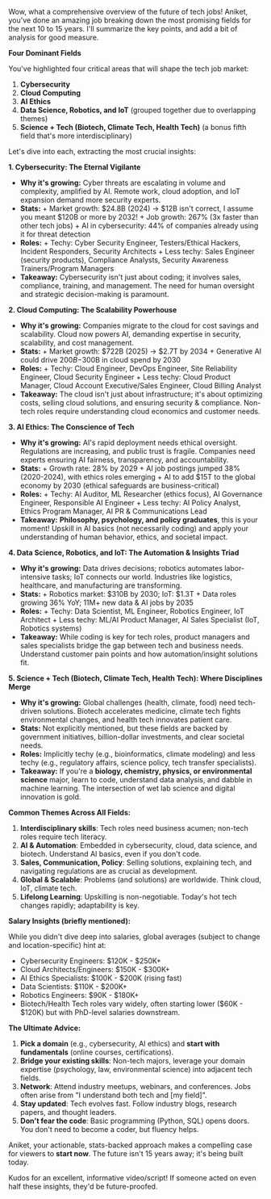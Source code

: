 Wow, what a comprehensive overview of the future of tech jobs! Aniket, you've done an amazing job breaking down the most promising fields for the next 10 to 15 years. I'll summarize the key points, and add a bit of analysis for good measure.

**Four Dominant Fields**

You've highlighted four critical areas that will shape the tech job market:

1. **Cybersecurity**
2. **Cloud Computing**
3. **AI Ethics**
4. **Data Science, Robotics, and IoT** (grouped together due to overlapping themes)
5. **Science + Tech (Biotech, Climate Tech, Health Tech)** (a bonus fifth field that's more interdisciplinary)

Let's dive into each, extracting the most crucial insights:

**1. Cybersecurity: The Eternal Vigilante**

* **Why it's growing:** Cyber threats are escalating in volume and complexity, amplified by AI. Remote work, cloud adoption, and IoT expansion demand more security experts.
* **Stats:**
        + Market growth: $24.8B (2024) → $12B isn't correct, I assume you meant $120B or more by 2032! 
        + Job growth: 267% (3x faster than other tech jobs)
        + AI in cybersecurity: 44% of companies already using it for threat detection
* **Roles:**
        + Techy: Cyber Security Engineer, Testers/Ethical Hackers, Incident Responders, Security Architects
        + Less techy: Sales Engineer (security products), Compliance Analysts, Security Awareness Trainers/Program Managers
* **Takeaway:** Cybersecurity isn't just about coding; it involves sales, compliance, training, and management. The need for human oversight and strategic decision-making is paramount.

**2. Cloud Computing: The Scalability Powerhouse**

* **Why it's growing:** Companies migrate to the cloud for cost savings and scalability. Cloud now powers AI, demanding expertise in security, scalability, and cost management.
* **Stats:**
        + Market growth: $722B (2025) → $2.7T by 2034
        + Generative AI could drive $200B-$300B in cloud spend by 2030
* **Roles:**
        + Techy: Cloud Engineer, DevOps Engineer, Site Reliability Engineer, Cloud Security Engineer
        + Less techy: Cloud Product Manager, Cloud Account Executive/Sales Engineer, Cloud Billing Analyst
* **Takeaway:** The cloud isn't just about infrastructure; it's about optimizing costs, selling cloud solutions, and ensuring security & compliance. Non-tech roles require understanding cloud economics and customer needs.

**3. AI Ethics: The Conscience of Tech**

* **Why it's growing:** AI's rapid deployment needs ethical oversight. Regulations are increasing, and public trust is fragile. Companies need experts ensuring AI fairness, transparency, and accountability.
* **Stats:**
        + Growth rate: 28% by 2029
        + AI job postings jumped 38% (2020-2024), with ethics roles emerging
        + AI to add $15T to the global economy by 2030 (ethical safeguards are business-critical)
* **Roles:**
        + Techy: AI Auditor, ML Researcher (ethics focus), AI Governance Engineer, Responsible AI Engineer
        + Less techy: AI Policy Analyst, Ethics Program Manager, AI PR & Communications Lead
* **Takeaway:** **Philosophy, psychology, and policy graduates**, this is your moment! Upskill in AI basics (not necessarily coding) and apply your understanding of human behavior, ethics, and societal impact.

**4. Data Science, Robotics, and IoT: The Automation & Insights Triad**

* **Why it's growing:** Data drives decisions; robotics automates labor-intensive tasks; IoT connects our world. Industries like logistics, healthcare, and manufacturing are transforming.
* **Stats:**
        + Robotics market: $310B by 2030; IoT: $1.3T
        + Data roles growing 36% YoY; 11M+ new data & AI jobs by 2035
* **Roles:**
        + Techy: Data Scientist, ML Engineer, Robotics Engineer, IoT Architect
        + Less techy: ML/AI Product Manager, AI Sales Specialist (IoT, Robotics systems)
* **Takeaway:** While coding is key for tech roles, product managers and sales specialists bridge the gap between tech and business needs. Understand customer pain points and how automation/insight solutions fit.

**5. Science + Tech (Biotech, Climate Tech, Health Tech): Where Disciplines Merge**

* **Why it's growing:** Global challenges (health, climate, food) need tech-driven solutions. Biotech accelerates medicine, climate tech fights environmental changes, and health tech innovates patient care.
* **Stats:** Not explicitly mentioned, but these fields are backed by government initiatives, billion-dollar investments, and clear societal needs.
* **Roles:** Implicitly techy (e.g., bioinformatics, climate modeling) and less techy (e.g., regulatory affairs, science policy, tech transfer specialists).
* **Takeaway:** If you're a **biology, chemistry, physics, or environmental science** major, learn to code, understand data analysis, and dabble in machine learning. The intersection of wet lab science and digital innovation is gold.

**Common Themes Across All Fields:**

1. **Interdisciplinary skills**: Tech roles need business acumen; non-tech roles require tech literacy.
2. **AI & Automation**: Embedded in cybersecurity, cloud, data science, and biotech. Understand AI basics, even if you don't code.
3. **Sales, Communication, Policy**: Selling solutions, explaining tech, and navigating regulations are as crucial as development.
4. **Global & Scalable**: Problems (and solutions) are worldwide. Think cloud, IoT, climate tech.
5. **Lifelong Learning**: Upskilling is non-negotiable. Today's hot tech changes rapidly; adaptability is key.

**Salary Insights (briefly mentioned):**

While you didn't dive deep into salaries, global averages (subject to change and location-specific) hint at:

* Cybersecurity Engineers: $120K - $250K+
* Cloud Architects/Engineers: $150K - $300K+
* AI Ethics Specialists: $100K - $200K (rising fast)
* Data Scientists: $110K - $200K+
* Robotics Engineers: $90K - $180K+
* Biotech/Health Tech roles vary widely, often starting lower ($60K - $120K) but with PhD-level salaries downstream.

**The Ultimate Advice:**

1. **Pick a domain** (e.g., cybersecurity, AI ethics) and **start with fundamentals** (online courses, certifications).
2. **Bridge your existing skills**: Non-tech majors, leverage your domain expertise (psychology, law, environmental science) into adjacent tech fields.
3. **Network**: Attend industry meetups, webinars, and conferences. Jobs often arise from "I understand both tech and [my field]".
4. **Stay updated**: Tech evolves fast. Follow industry blogs, research papers, and thought leaders.
5. **Don't fear the code**: Basic programming (Python, SQL) opens doors. You don't need to become a coder, but fluency helps.

Aniket, your actionable, stats-backed approach makes a compelling case for viewers to **start now**. The future isn't 15 years away; it's being built today. 

Kudos for an excellent, informative video/script! If someone acted on even half these insights, they'd be future-proofed.